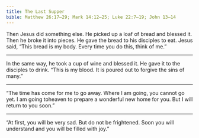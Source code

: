 ```yaml
---
title: The Last Supper
bible: Matthew 26:17–29; Mark 14:12–25; Luke 22:7–19; John 13–14
---
```


Then Jesus did something else.
He picked up a loaf of bread and blessed it.
Then he broke it into pieces.
He gave the bread to his disciples to eat.
Jesus said, “This bread is my body.
Every time you do this, think of me.”

---

In the same way, he took a cup of wine
and blessed it. He gave it to the disciples
to drink. “This is my blood. It is poured
out to forgive the sins of many.”

---

“The time has come for me to go away.
Where I am going, you cannot go yet.
I am going toheaven
to prepare a
wonderful new home for you.
But I will return to you soon.”

---

“At first, you will be very sad.
But do not be frightened.
Soon you will understand
and you will be filled with joy.”

